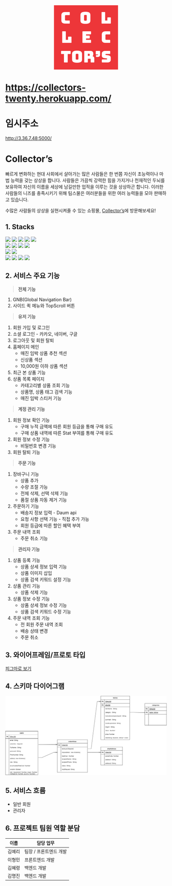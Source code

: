 <img src="/src/views/box_logo.png" alt="Collector's" style="margin: 0 auto; display: block;"/>

# https://collectors-twenty.herokuapp.com/
# 임시주소 
http://3.36.7.48:5000/

# Collector’s

빠르게 변화하는 현대 사회에서 살아가는 많은 사람들은 한 번쯤 자신이 초능력이나 마법 능력을 갖는 상상을 합니다. 사람들은 가끔씩 강력한 힘을 가지거나 천재적인 두뇌를 보유하여 자신의 이름을 세상에 남길만한 업적을 이루는 것을 상상하곤 합니다. 이러한 사람들의 니즈를 충족시키기 위해 팀스물은 여러분들을 위한 여러 능력들을 모아 판매하고 있습니다.

수많은 사람들의 상상을 실현시켜줄 수 있는 쇼핑몰, <a href="http://kdt-sw2-seoul-team20.elicecoding.com/">Collector’s</a>에 방문해보세요!

## 1. Stacks

<div>
<img src="https://img.shields.io/badge/HTML5-E34F26?style=flat&logo=HTML5&logoColor=white" />
<img src="https://img.shields.io/badge/CSS3-1572B6?style=flat&logo=CSS3&logoColor=white" />
<img src="https://img.shields.io/badge/JavaScript-F7DF1E?style=flat&logo=JavaScript&logoColor=white" />
<img src="https://img.shields.io/badge/Swiper-6332F6?style=flat&logo=Swiper&logoColor=white" />
<img src="https://img.shields.io/badge/Font Awesome-528DD7?style=flat&logo=FontAwesome&logoColor=white" />
</div>

<div>
<img src="https://img.shields.io/badge/Node.js-339933?style=flat&logo=Node.js&logoColor=white" />
<img src="https://img.shields.io/badge/Express-000000?style=flat&logo=Express&logoColor=white" />
<img src="https://img.shields.io/badge/MongoDB-47A248?style=flat&logo=MongoDB&logoColor=white" />
<img src="https://img.shields.io/badge/AmazonS3-569A31?style=flat&logo=AmazonS3&logoColor=white" />
</div>

<div>
<img src="https://img.shields.io/badge/Git-F05032?style=flat&logo=Git&logoColor=white" />
<img src="https://img.shields.io/badge/GitLab-FC6D26?style=flat&logo=GitLab&logoColor=white" />
</div>

<div>
<img src="https://img.shields.io/badge/Prettier-F7B93E?style=flat&logo=Prettier&logoColor=white" />
<img src="https://img.shields.io/badge/Notion-000000?style=flat&logo=Notion&logoColor=white" />
<img src="https://img.shields.io/badge/Figma-F24E1E?style=flat&logo=Figma&logoColor=white" />
<img src="https://img.shields.io/badge/VS Code-007ACC?&style=flat&logo=visualstudiocode&logoColor=white" />
</div>

## 2. 서비스 주요 기능

> **전체 기능**

1. GNB(Global Navigation Bar)
2. 사이드 퀵 메뉴와 TopScroll 버튼

> **유저 기능**

1. 회원 가입 및 로그인
2. 소셜 로그인 - 카카오, 네이버, 구글
3. 로그아웃 및 회원 탈퇴
4. 홈페이지 메인
   - 매진 임박 상품 추천 섹션
   - 신상품 섹션
   - 10,000원 이하 상품 섹션
5. 최근 본 상품 기능
6. 상품 목록 페이지
   - 카테고리별 상품 조회 기능
   - 상품명, 상품 태그 검색 기능
   - 매진 임박 스티커 기능

> **계정 관리 기능**

1. 회원 정보 확인 기능
   - 구매 누적 금액에 따른 회원 등급을 통해 구매 유도
   - 구매 상품 내역에 따른 Stat 부여를 통해 구매 유도
2. 회원 정보 수정 기능
   - 비밀번호 변경 기능
3. 회원 탈퇴 기능

> **주문 기능**

1. 장바구니 기능
   - 상품 추가
   - 수량 조절 가능
   - 전체 삭제, 선택 삭제 기능
   - 품절 상품 자동 제거 기능
2. 주문하기 기능
   - 배송지 정보 입력 - Daum api
   - 요청 사항 선택 기능 - 직접 추가 가능
   - 회원 등급에 따른 할인 혜택 부여
3. 주문 내역 조회
   - 주문 취소 기능

> **관리자 기능**

1. 상품 등록 기능
   - 상품 상세 정보 입력 기능
   - 상품 이미지 삽입
   - 상품 검색 키워드 설정 기능
2. 상품 관리 기능
   - 상품 삭제 기능
3. 상품 정보 수정 기능
   - 상품 상세 정보 수정 기능
   - 상품 검색 키워드 수정 기능
4. 주문 내역 조회 기능
   - 전 회원 주문 내역 조회
   - 배송 상태 변경
   - 주문 취소
 
## 3. 와이어프레임/프로토 타입

[피그마로 보기](https://www.figma.com/file/MmTalHhD88uGEyQJGJKyoe/?node-id=637%3A49)

## 4. 스키마 다이어그램

![스키마 다이터그램](./docImg/team20-collector's.jpg)

## 5. 서비스 흐름

- 일반 회원
- 관리자

## 6. 프로젝트 팀원 역할 분담

| 이름   | 담당 업무              |
| ------ | ---------------------- |
| 김예리 | 팀장 / 프론트엔드 개발 |
| 이형민 | 프론트엔드 개발        |
| 김혜령 | 백엔드 개발            |
| 김명진 | 백엔드 개발            |

